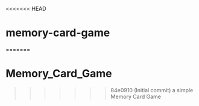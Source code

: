 <<<<<<< HEAD
# memory-card-game
=======
# Memory_Card_Game
>>>>>>> 84e0910 (Initial commit)
a simple Memory Card Game
